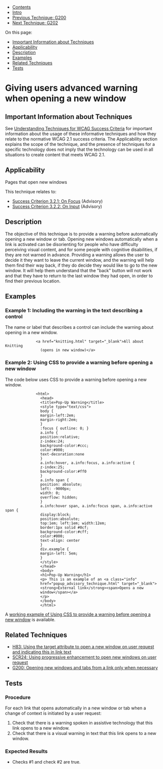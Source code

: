 -   [Contents](https://www.w3.org/WAI/WCAG21/Techniques/#techniques "Table of Contents")
-   [Intro](https://www.w3.org/WAI/WCAG21/Techniques/#introduction "Introduction to Techniques")
-   [Previous Technique: G200](G200)
-   [Next Technique: G202](G202)

On this page:

-   [Important Information about Techniques](#important-information)
-   [Applicability](#applicability)
-   [Description](#description)
-   [Examples](#examples)
-   [Related Techniques](#related)
-   [Tests](#tests)

Giving users advanced warning when opening a new window
=======================================================

Important Information about Techniques
--------------------------------------

See [Understanding Techniques for WCAG Success Criteria](https://www.w3.org/WAI/WCAG21/Understanding/understanding-techniques) for important information about the usage of these informative techniques and how they relate to the normative WCAG 2.1 success criteria. The Applicability section explains the scope of the technique, and the presence of techniques for a specific technology does not imply that the technology can be used in all situations to create content that meets WCAG 2.1.

Applicability
-------------

Pages that open new windows

This technique relates to:

-   [Success Criterion 3.2.1: On Focus](https://www.w3.org/WAI/WCAG21/Understanding/on-focus) (Advisory)
-   [Success Criterion 3.2.2: On Input](https://www.w3.org/WAI/WCAG21/Understanding/on-input) (Advisory)

Description
-----------

The objective of this technique is to provide a warning before automatically opening a new window or tab. Opening new windows automatically when a link is activated can be disorienting for people who have difficulty perceiving visual content, and for some people with cognitive disabilities, if they are not warned in advance. Providing a warning allows the user to decide it they want to leave the current window, and the warning will help them find their way back, if they do decide they would like to go to the new window. It will help them understand that the "back" button will not work and that they have to return to the last window they had open, in order to find their previous location.

Examples
--------

### Example 1: Including the warning in the text describing a control

The name or label that describes a control can include the warning about opening in a new window.

                  <a href="knitting.html" target="_blank">All about Knitting 
                    (opens in new window)</a>
                

### Example 2: Using CSS to provide a warning before opening a new window

The code below uses CSS to provide a warning before opening a new window.

                  <html>
                    <head>
                    <title>Pop-Up Warning</title>
                    <style type="text/css">
                    body {
                    margin-left:2em;
                    margin-right:2em;
                    }
                    :focus { outline: 0; }
                    a.info {
                    position:relative;
                    z-index:24;
                    background-color:#ccc;
                    color:#000;
                    text-decoration:none
                    }
                    a.info:hover, a.info:focus, a.info:active {
                    z-index:25;
                    background-color:#ff0
                    }
                    a.info span {
                    position: absolute;
                    left: -9000px;
                    width: 0;
                    overflow: hidden;
                    }
                    a.info:hover span, a.info:focus span, a.info:active span {
                    display:block;
                    position:absolute;
                    top:1em; left:1em; width:12em;
                    border:1px solid #0cf;
                    background-color:#cff;
                    color:#000;
                    text-align: center
                    }
                    div.example {
                    margin-left: 5em;
                    }
                    </style>
                    </head>
                    <body>
                    <h1>Pop-Up Warning</h1>
                    <p> This is an example of an <a class="info"
                    href="popup_advisory_technique.html" target="_blank">
                    <strong>External link</strong><span>Opens a new
                    window</span></a>
                    </p>
                    </body>
                    </html>
                

A [working example of Using CSS to provide a warning before opening a new window](../../working-examples/css-new-window-warn/) is available.

Related Techniques
------------------

-   [H83: Using the target attribute to open a new window on user request and indicating this in link text](https://www.w3.org/WAI/WCAG21/Techniques/html/H83)
-   [SCR24: Using progressive enhancement to open new windows on user request](https://www.w3.org/WAI/WCAG21/Techniques/client-side-script/SCR24)
-   [G200: Opening new windows and tabs from a link only when necessary](https://www.w3.org/WAI/WCAG21/Techniques/general/G200)

Tests
-----

### Procedure

For each link that opens automatically in a new window or tab when a change of context is initiated by a user request:

1.  Check that there is a warning spoken in assistive technology that this link opens to a new window.
2.  Check that there is a visual warning in text that this link opens to a new window.

### Expected Results

-   Checks \#1 and check \#2 are true.

